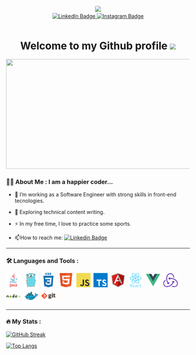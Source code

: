 <div id="header" align="center">
  <img src="https://media.giphy.com/media/v1.Y2lkPTc5MGI3NjExOGJjNWIxMzliZjM5MTc1MjgyNTNkMmI1MzZjNTFmNGUyZGRhMTgxNyZjdD1z/1sgetPM00wWqJpVUTl/giphy.gif" width="200"/>
  <div id="badges" align="center">
    <a href="https://www.linkedin.com/in/felipe-ken-hirano-53b358169/">
      <img src="https://img.shields.io/badge/LinkedIn-blue?style=for-the-badge&logo=linkedin&logoColor=white" alt="LinkedIn Badge"/>
    </a>
    <a href="your-twitter-URL">
      <img src="https://img.shields.io/badge/Instagram-red?style=for-the-badge&logo=instagram&logoColor=white" alt="Instagram Badge"/>
    </a>
  </div>
  <img src="https://komarev.com/ghpvc/?username=felipehirano&style=flat-square&color=blue" alt=""/>
  <h1>
    Welcome to my Github profile
    <img src="https://media.giphy.com/media/hvRJCLFzcasrR4ia7z/giphy.gif" width="30px"/>
  </h1>
</div>
<div align="center">
  <img src="https://media.giphy.com/media/v1.Y2lkPTc5MGI3NjExMDljOWUwZTU1YmE0OTUzYjBmYWE1NDM4NmMwODFhMzU4MzA4ZGU2MSZjdD1n/xUPGcEliCc7bETyfO8/giphy.gif" width="600" height="300"/>
</div>

### :man_technologist: About Me : I am a happier coder...
- :telescope: I’m working as a Software Engineer with strong skills in front-end tecnologies.

- :seedling: Exploring technical content writing.

- :zap: In my free time, I love to practice some sports.

- :mailbox:How to reach me: [![Linkedin Badge](https://img.shields.io/badge/-felipeken-blue?style=flat&logo=Linkedin&logoColor=white)](https://www.linkedin.com/in/felipe-ken-hirano-53b358169/)

---

### :hammer_and_wrench: Languages and Tools :
<div>
  <img src="https://github.com/devicons/devicon/blob/master/icons/java/java-original-wordmark.svg" title="Java" alt="Java" width="40" height="40"/>&nbsp;
  <img src="https://github.com/devicons/devicon/blob/master/icons/go/go-original.svg" title="Go" alt="Go" width="40" height="40"/>&nbsp;
  <img src="https://github.com/devicons/devicon/blob/master/icons/css3/css3-plain-wordmark.svg"  title="CSS3" alt="CSS" width="40" height="40"/>&nbsp;
  <img src="https://github.com/devicons/devicon/blob/master/icons/html5/html5-original.svg" title="HTML5" alt="HTML" width="40" height="40"/>&nbsp;
  <img src="https://github.com/devicons/devicon/blob/master/icons/javascript/javascript-original.svg" title="JavaScript" alt="JavaScript" width="40" height="40"/>&nbsp;
  <img src="https://github.com/devicons/devicon/blob/master/icons/typescript/typescript-original.svg" title="Typescript" alt="Typescript" width="40" height="40"/>&nbsp;
  <img src="https://github.com/devicons/devicon/blob/master/icons/angularjs/angularjs-original.svg" title="Angular" alt="Angular" width="40" height="40"/>&nbsp;
  <img src="https://github.com/devicons/devicon/blob/master/icons/react/react-original-wordmark.svg" title="React" alt="React" width="40" height="40"/>&nbsp;
  <img src="https://github.com/devicons/devicon/blob/master/icons/vuejs/vuejs-original.svg" title="VueJS" alt="VueJS" width="40" height="40"/>&nbsp;
  <img src="https://github.com/devicons/devicon/blob/master/icons/redux/redux-original.svg" title="Redux" alt="Redux " width="40" height="40"/>&nbsp;
  <img src="https://github.com/devicons/devicon/blob/master/icons/nodejs/nodejs-original-wordmark.svg" title="NodeJS" alt="NodeJS" width="40" height="40"/>&nbsp;
  <img src="https://github.com/devicons/devicon/blob/master/icons/docker/docker-original.svg" title="Docker" alt="Docker" width="40" height="40"/>&nbsp;
  <img src="https://github.com/devicons/devicon/blob/master/icons/git/git-original-wordmark.svg" title="Git" **alt="Git" width="40" height="40"/>
</div>

---

### :fire: My Stats :
[![GitHub Streak](http://github-readme-streak-stats.herokuapp.com?user=felipehirano&theme=dark&background=000000)](https://git.io/streak-stats)


[![Top Langs](https://github-readme-stats.vercel.app/api/top-langs/?username=felipehirano&layout=compact&theme=vision-friendly-dark)](https://github.com/anuraghazra/github-readme-stats)


